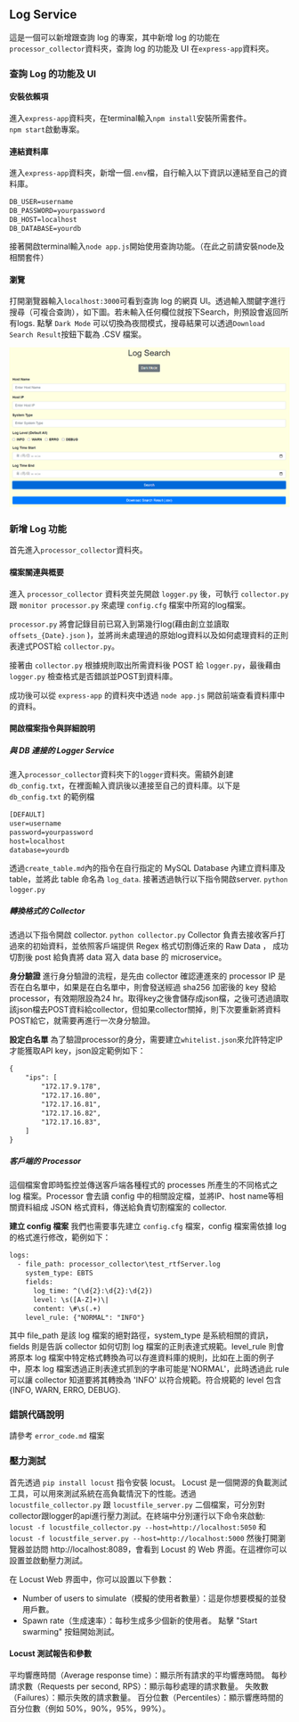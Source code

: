 ##  Log Service
這是一個可以新增跟查詢 log 的專案，其中新增 log 的功能在`processor_collector`資料夾，查詢 log 的功能及 UI 在`express-app`資料夾。

### 查詢 Log 的功能及 UI
#### 安裝依賴項
進入`express-app`資料夾，在terminal輸入`npm install`安裝所需套件。  
`npm start`啟動專案。  

#### 連結資料庫
進入`express-app`資料夾，新增一個`.env`檔，自行輸入以下資訊以連結至自己的資料庫。
```
DB_USER=username
DB_PASSWORD=yourpassword
DB_HOST=localhost
DB_DATABASE=yourdb
```
接著開啟terminal輸入`node app.js`開始使用查詢功能。（在此之前請安裝node及相關套件）  
#### 瀏覽
打開瀏覽器輸入`localhost:3000`可看到查詢 log 的網頁 UI。透過輸入關鍵字進行搜尋（可複合查詢），如下圖。若未輸入任何欄位就按下Search，則預設會返回所有logs. 點擊 `Dark Mode` 可以切換為夜間模式，搜尋結果可以透過`Download Search Result`按鈕下載為 .CSV 檔案。    

![前端介面](/images/FrontendUI.png)

### 新增 Log 功能
首先進入`processor_collector`資料夾。

#### 檔案關連與概要
進入 `processor_collector` 資料夾並先開啟 `logger.py` 後，可執行 `collector.py` 跟 `monitor processor.py` 來處理 `config.cfg` 檔案中所寫的log檔案。  

`processor.py` 將會記錄目前已寫入到第幾行log(藉由創立並讀取 `offsets_{Date}.json` )，並將尚未處理過的原始log資料以及如何處理資料的正則表達式POST給 `collector.py`。  

接著由 `collector.py` 根據規則取出所需資料後 POST 給 `logger.py`，最後藉由 `logger.py` 檢查格式是否錯誤並POST到資料庫。  

成功後可以從 `express-app` 的資料夾中透過 `node app.js` 開啟前端查看資料庫中的資料。 

#### 開啟檔案指令與詳細說明
##### 與 DB 連接的 Logger Service
進入`processor_collector`資料夾下的`logger`資料夾。需額外創建 `db_config.txt`，在裡面輸入資訊後以連接至自己的資料庫。以下是 `db_config.txt` 的範例檔
```
[DEFAULT]  
user=username
password=yourpassword  
host=localhost  
database=yourdb  
```
透過`create_table.md`內的指令在自行指定的 MySQL Database 內建立資料庫及 table，並將此 table 命名為 `log_data`.
接著透過執行以下指令開啟server.
```python logger.py```

##### 轉換格式的 Collector
透過以下指令開啟 collector.
```python collector.py```
Collector 負責去接收客戶打過來的初始資料，並依照客戶端提供 Regex 格式切割傳近來的 Raw Data ， 成功切割後 post 給負責將 data 寫入 data base 的 microservice。

**身分驗證**
進行身分驗證的流程，是先由 collector 確認連進來的 processor IP 是否在白名單中，如果是在白名單中，則會發送經過 sha256 加密後的 key 發給 processor，有效期限設為24 hr。取得key之後會儲存成json檔，之後可透過讀取該json檔去POST資料給collector，但如果collector關掉，則下次要重新將資料POST給它，就需要再進行一次身分驗證。

**設定白名單**
為了驗證processor的身分，需要建立`whitelist.json`來允許特定IP才能獲取API key，json設定範例如下：
```
{
    "ips": [
        "172.17.9.178",
        "172.17.16.80",
        "172.17.16.81",
        "172.17.16.82",
        "172.17.16.83",
    ]
}
```

##### 客戶端的 Processor
這個檔案會即時監控並傳送客戶端各種程式的 processes 所產生的不同格式之 log 檔案。Processor 會去讀 config 中的相關設定檔，並將IP、host name等相關資料組成 JSON 格式資料，傳送給負責切割檔案的 collector.


<!-- **建立 API key 檔案**
我們需要事先建立 `api_key.json` 檔案，才能將資料 POST 給 collector，範例如下：
```
{
    "collector-api-key": "<1234567890abcdef>"
}
```
其中 <> 的部分請填入由 collector 允許的金鑰以取得權限。 -->

**建立 config 檔案**
我們也需要事先建立 `config.cfg` 檔案，config 檔案需依據 log 的格式進行修改，範例如下：
```
logs:
  - file_path: processor_collector\test_rtfServer.log
    system_type: EBTS
    fields:
      log_time: ^(\d{2}:\d{2}:\d{2})
      level: \s([A-Z]+)\|
      content: \#\s(.+)
    level_rule: {"NORMAL": "INFO"}
```
其中 file_path 是該 log 檔案的絕對路徑，system_type 是系統相關的資訊，fields 則是告訴 collector 如何切割 log 檔案的正則表達式規範。level_rule 則會將原本 log 檔案中特定格式轉換為可以存進資料庫的規則，比如在上面的例子中，原本 log 檔案透過正則表達式抓到的字串可能是'NORMAL'，此時透過此 rule 可以讓 collector 知道要將其轉換為 'INFO' 以符合規範。符合規範的 level 包含 {INFO, WARN, ERRO, DEBUG}.

### 錯誤代碼說明
請參考 `error_code.md` 檔案

### 壓力測試
首先透過 `pip install locust` 指令安裝 locust。
Locust 是一個開源的負載測試工具，可以用來測試系統在高負載情況下的性能。透過 `locustfile_collector.py` 跟 `locustfile_server.py` 二個檔案，可分別對collector跟logger的api進行壓力測試。在終端中分別運行以下命令來啟動: ```locust -f locustfile_collector.py --host=http://localhost:5050``` 
和 
```locust -f locustfile_server.py --host=http://localhost:5000```
然後打開瀏覽器並訪問 http://localhost:8089，會看到 Locust 的 Web 界面。在這裡你可以設置並啟動壓力測試。  

在 Locust Web 界面中，你可以設置以下參數：
- Number of users to simulate（模擬的使用者數量）：這是你想要模擬的並發用戶數。
- Spawn rate（生成速率）：每秒生成多少個新的使用者。
點擊 "Start swarming" 按鈕開始測試。
#### Locust 測試報告和參數
平均響應時間（Average response time）：顯示所有請求的平均響應時間。
每秒請求數（Requests per second, RPS）：顯示每秒處理的請求數量。
失敗數（Failures）：顯示失敗的請求數量。
百分位數（Percentiles）：顯示響應時間的百分位數（例如 50%，90%，95%，99%）。